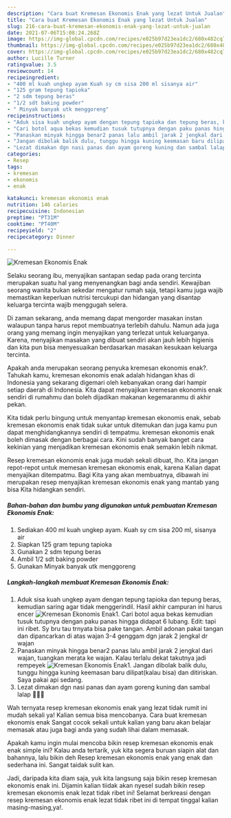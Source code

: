 ```yaml
---
description: "Cara buat Kremesan Ekonomis Enak yang lezat Untuk Jualan"
title: "Cara buat Kremesan Ekonomis Enak yang lezat Untuk Jualan"
slug: 216-cara-buat-kremesan-ekonomis-enak-yang-lezat-untuk-jualan
date: 2021-07-06T15:08:24.268Z
image: https://img-global.cpcdn.com/recipes/e025b97d23ea1dc2/680x482cq70/kremesan-ekonomis-enak-foto-resep-utama.jpg
thumbnail: https://img-global.cpcdn.com/recipes/e025b97d23ea1dc2/680x482cq70/kremesan-ekonomis-enak-foto-resep-utama.jpg
cover: https://img-global.cpcdn.com/recipes/e025b97d23ea1dc2/680x482cq70/kremesan-ekonomis-enak-foto-resep-utama.jpg
author: Lucille Turner
ratingvalue: 3.5
reviewcount: 14
recipeingredient:
- "400 ml kuah ungkep ayam Kuah sy cm sisa 200 ml sisanya air"
- "125 gram tepung tapioka"
- "2 sdm tepung beras"
- "1/2 sdt baking powder"
- " Minyak banyak utk menggoreng"
recipeinstructions:
- "Aduk sisa kuah ungkep ayam dengan tepung tapioka dan tepung beras, kemudian saring agar tidak menggerindil. Hasil akhir campuran ini harus encer"
- "Cari botol aqua bekas kemudian tusuk tutupnya dengan paku panas hingga didapat 6 lubang. Edit: tapi ini ribet. Sy bru tau trnyata bisa pake tangan. Ambil adonan pakai tangan dan dipancarkan di atas wajan 3-4 genggam dgn jarak 2 jengkal dr wajan"
- "Panaskan minyak hingga benar2 panas lalu ambil jarak 2 jengkal dari wajan, tuangkan merata ke wajan. Kalau terlalu dekat takutnya jadi rempeyek"
- "Jangan dibolak balik dulu, tunggu hingga kuning keemasan baru dilipat(kalau bisa) dan ditiriskan. Saya pakai api sedang."
- "Lezat dimakan dgn nasi panas dan ayam goreng kuning dan sambal lalap 🍱😍🍱"
categories:
- Resep
tags:
- kremesan
- ekonomis
- enak

katakunci: kremesan ekonomis enak 
nutrition: 146 calories
recipecuisine: Indonesian
preptime: "PT31M"
cooktime: "PT40M"
recipeyield: "2"
recipecategory: Dinner

---
```



![Kremesan Ekonomis Enak](https://img-global.cpcdn.com/recipes/e025b97d23ea1dc2/680x482cq70/kremesan-ekonomis-enak-foto-resep-utama.jpg)

Selaku seorang ibu, menyajikan santapan sedap pada orang tercinta merupakan suatu hal yang menyenangkan bagi anda sendiri. Kewajiban seorang  wanita bukan sekedar mengatur rumah saja, tetapi kamu juga wajib memastikan keperluan nutrisi tercukupi dan hidangan yang disantap keluarga tercinta wajib menggugah selera.

Di zaman  sekarang, anda memang dapat mengorder masakan instan walaupun tanpa harus repot membuatnya terlebih dahulu. Namun ada juga orang yang memang ingin menyajikan yang terlezat untuk keluarganya. Karena, menyajikan masakan yang dibuat sendiri akan jauh lebih higienis dan kita pun bisa menyesuaikan berdasarkan masakan kesukaan keluarga tercinta. 



Apakah anda merupakan seorang penyuka kremesan ekonomis enak?. Tahukah kamu, kremesan ekonomis enak adalah hidangan khas di Indonesia yang sekarang digemari oleh kebanyakan orang dari hampir setiap daerah di Indonesia. Kita dapat menyajikan kremesan ekonomis enak sendiri di rumahmu dan boleh dijadikan makanan kegemaranmu di akhir pekan.

Kita tidak perlu bingung untuk menyantap kremesan ekonomis enak, sebab kremesan ekonomis enak tidak sukar untuk ditemukan dan juga kamu pun dapat menghidangkannya sendiri di tempatmu. kremesan ekonomis enak boleh dimasak dengan berbagai cara. Kini sudah banyak banget cara kekinian yang menjadikan kremesan ekonomis enak semakin lebih nikmat.

Resep kremesan ekonomis enak juga mudah sekali dibuat, lho. Kita jangan repot-repot untuk memesan kremesan ekonomis enak, karena Kalian dapat menyajikan ditempatmu. Bagi Kita yang akan membuatnya, dibawah ini merupakan resep menyajikan kremesan ekonomis enak yang mantab yang bisa Kita hidangkan sendiri.

<!--inarticleads1-->

##### Bahan-bahan dan bumbu yang digunakan untuk pembuatan Kremesan Ekonomis Enak:

1. Sediakan 400 ml kuah ungkep ayam. Kuah sy cm sisa 200 ml, sisanya air
1. Siapkan 125 gram tepung tapioka
1. Gunakan 2 sdm tepung beras
1. Ambil 1/2 sdt baking powder
1. Gunakan  Minyak banyak utk menggoreng




<!--inarticleads2-->

##### Langkah-langkah membuat Kremesan Ekonomis Enak:

1. Aduk sisa kuah ungkep ayam dengan tepung tapioka dan tepung beras, kemudian saring agar tidak menggerindil. Hasil akhir campuran ini harus encer
<img src="https://img-global.cpcdn.com/steps/77954bd4c95646ad/160x128cq70/kremesan-ekonomis-enak-langkah-memasak-1-foto.jpg" alt="Kremesan Ekonomis Enak">1. Cari botol aqua bekas kemudian tusuk tutupnya dengan paku panas hingga didapat 6 lubang. Edit: tapi ini ribet. Sy bru tau trnyata bisa pake tangan. Ambil adonan pakai tangan dan dipancarkan di atas wajan 3-4 genggam dgn jarak 2 jengkal dr wajan
1. Panaskan minyak hingga benar2 panas lalu ambil jarak 2 jengkal dari wajan, tuangkan merata ke wajan. Kalau terlalu dekat takutnya jadi rempeyek
<img src="//assets-global.cpcdn.com/assets/icons/button_play-2c75c40dde080a61004c1f40b05d8f140eaff45d7e9e6481dc71c63d2e7c4909.png" alt="Kremesan Ekonomis Enak">1. Jangan dibolak balik dulu, tunggu hingga kuning keemasan baru dilipat(kalau bisa) dan ditiriskan. Saya pakai api sedang.
1. Lezat dimakan dgn nasi panas dan ayam goreng kuning dan sambal lalap 🍱😍🍱




Wah ternyata resep kremesan ekonomis enak yang lezat tidak rumit ini mudah sekali ya! Kalian semua bisa mencobanya. Cara buat kremesan ekonomis enak Sangat cocok sekali untuk kalian yang baru akan belajar memasak atau juga bagi anda yang sudah lihai dalam memasak.

Apakah kamu ingin mulai mencoba bikin resep kremesan ekonomis enak enak simple ini? Kalau anda tertarik, yuk kita segera buruan siapin alat dan bahannya, lalu bikin deh Resep kremesan ekonomis enak yang enak dan sederhana ini. Sangat taidak sulit kan. 

Jadi, daripada kita diam saja, yuk kita langsung saja bikin resep kremesan ekonomis enak ini. Dijamin kalian tiidak akan nyesel sudah bikin resep kremesan ekonomis enak lezat tidak ribet ini! Selamat berkreasi dengan resep kremesan ekonomis enak lezat tidak ribet ini di tempat tinggal kalian masing-masing,ya!.

